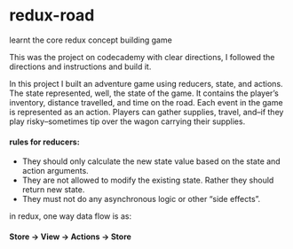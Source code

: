 # redux-road
learnt the core redux concept building game

This was the project on codecademy with clear directions, I followed the directions and instructions and build it.

In this project I built an adventure game using reducers, state, and actions. The state represented, well, the state of the game. It contains the player’s inventory, distance travelled, and time on the road. Each event in the game is represented as an action. Players can gather supplies, travel, and–if they play risky–sometimes tip over the wagon carrying their supplies.

#### rules for reducers:
* They should only calculate the new state value based on the state and action arguments.
* They are not allowed to modify the existing state. Rather they should return new state.
* They must not do any asynchronous logic or other “side effects”.

in redux, one way data flow is as:
#### Store → View → Actions → Store
